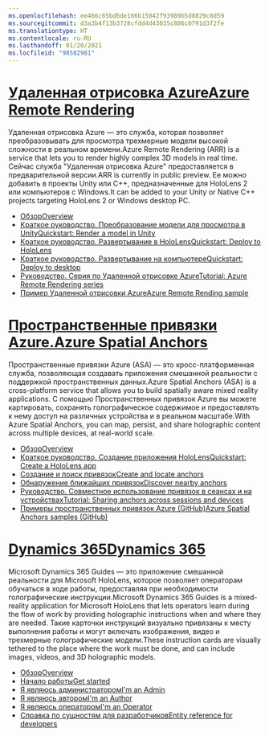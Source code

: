 ```yaml
---
ms.openlocfilehash: ee466c65bd6de166b15042f93989b5d8829c8d59
ms.sourcegitcommit: d3a3b4f13b3728cfdd4d43035c806c0791d3f2fe
ms.translationtype: HT
ms.contentlocale: ru-RU
ms.lasthandoff: 01/20/2021
ms.locfileid: "98582981"
---
```

# <a name="azure-remote-rendering"></a>[<span data-ttu-id="16272-101">Удаленная отрисовка Azure</span><span class="sxs-lookup"><span data-stu-id="16272-101">Azure Remote Rendering</span></span>](#tab/arr)

<span data-ttu-id="16272-102">Удаленная отрисовка Azure — это служба, которая позволяет преобразовывать для просмотра трехмерные модели высокой сложности в реальном времени.</span><span class="sxs-lookup"><span data-stu-id="16272-102">Azure Remote Rendering (ARR) is a service that lets you to render highly complex 3D models in real time.</span></span> <span data-ttu-id="16272-103">Сейчас служба "Удаленная отрисовка Azure" предоставляется в предварительной версии.</span><span class="sxs-lookup"><span data-stu-id="16272-103">ARR is currently in public preview.</span></span> <span data-ttu-id="16272-104">Ее можно добавить в проекты Unity или C++, предназначенные для HoloLens 2 или компьютеров с Windows.</span><span class="sxs-lookup"><span data-stu-id="16272-104">It can be added to your Unity or Native C++ projects targeting HoloLens 2 or Windows desktop PC.</span></span>

* [<span data-ttu-id="16272-105">Обзор</span><span class="sxs-lookup"><span data-stu-id="16272-105">Overview</span></span>](/azure/remote-rendering/overview/about) 
* [<span data-ttu-id="16272-106">Краткое руководство. Преобразование модели для просмотра в Unity</span><span class="sxs-lookup"><span data-stu-id="16272-106">Quickstart: Render a model in Unity</span></span>](/azure/remote-rendering/quickstarts/render-model) 
* [<span data-ttu-id="16272-107">Краткое руководство. Развертывание в HoloLens</span><span class="sxs-lookup"><span data-stu-id="16272-107">Quickstart: Deploy to HoloLens</span></span>](/azure/remote-rendering/quickstarts/deploy-to-hololens) 
* [<span data-ttu-id="16272-108">Краткое руководство. Развертывание на компьютере</span><span class="sxs-lookup"><span data-stu-id="16272-108">Quickstart: Deploy to desktop</span></span>](/azure/remote-rendering/quickstarts/deploy-to-desktop) 
* [<span data-ttu-id="16272-109">Руководство. Серия по Удаленной отрисовке Azure</span><span class="sxs-lookup"><span data-stu-id="16272-109">Tutorial: Azure Remote Rendering series</span></span>](/azure/remote-rendering/tutorials/unity/tutorial-landing) 
* [<span data-ttu-id="16272-110">Пример Удаленной отрисовки Azure</span><span class="sxs-lookup"><span data-stu-id="16272-110">Azure Remote Rending sample</span></span>](/azure/remote-rendering/samples/showcase-app)

# <a name="azure-spatial-anchors"></a>[<span data-ttu-id="16272-111">Пространственные привязки Azure.</span><span class="sxs-lookup"><span data-stu-id="16272-111">Azure Spatial Anchors</span></span>](#tab/asa)

<span data-ttu-id="16272-112">Пространственные привязки Azure (ASA) — это кросс-платформенная служба, позволяющая создавать приложения смешанной реальности с поддержкой пространственных данных.</span><span class="sxs-lookup"><span data-stu-id="16272-112">Azure Spatial Anchors (ASA) is a cross-platform service that allows you to build spatially aware mixed reality applications.</span></span> <span data-ttu-id="16272-113">С помощью Пространственных привязок Azure вы можете картировать, сохранять голографическое содержимое и предоставлять к нему доступ на различных устройства и в реальном масштабе.</span><span class="sxs-lookup"><span data-stu-id="16272-113">With Azure Spatial Anchors, you can map, persist, and share holographic content across multiple devices, at real-world scale.</span></span>

* [<span data-ttu-id="16272-114">Обзор</span><span class="sxs-lookup"><span data-stu-id="16272-114">Overview</span></span>](/azure/spatial-anchors/overview) 
* [<span data-ttu-id="16272-115">Краткое руководство. Создание приложения HoloLens</span><span class="sxs-lookup"><span data-stu-id="16272-115">Quickstart: Create a HoloLens app</span></span>](/azure/spatial-anchors/quickstarts/get-started-unity-hololens) 
* [<span data-ttu-id="16272-116">Создание и поиск привязок</span><span class="sxs-lookup"><span data-stu-id="16272-116">Create and locate anchors</span></span>](/azure/spatial-anchors/how-tos/create-locate-anchors-unity) 
* [<span data-ttu-id="16272-117">Обнаружение ближайших привязок</span><span class="sxs-lookup"><span data-stu-id="16272-117">Discover nearby anchors</span></span>](/azure/spatial-anchors/how-tos/set-up-coarse-reloc-unity)
* [<span data-ttu-id="16272-118">Руководство. Совместное использование привязок в сеансах и на устройствах</span><span class="sxs-lookup"><span data-stu-id="16272-118">Tutorial: Sharing anchors across sessions and devices</span></span>](/azure/spatial-anchors/tutorials/tutorial-share-anchors-across-devices?tabs=VS%2cAndroid)  
* [<span data-ttu-id="16272-119">Примеры пространственных привязок Azure (GitHub)</span><span class="sxs-lookup"><span data-stu-id="16272-119">Azure Spatial Anchors samples (GitHub)</span></span>](https://github.com/Azure/azure-spatial-anchors-samples) 

# <a name="dynamics-365"></a>[<span data-ttu-id="16272-120">Dynamics 365</span><span class="sxs-lookup"><span data-stu-id="16272-120">Dynamics 365</span></span>](#tab/D365)

<span data-ttu-id="16272-121">Microsoft Dynamics 365 Guides — это приложение смешанной реальности для Microsoft HoloLens, которое позволяет операторам обучаться в ходе работы, предоставляя при необходимости голографические инструкции.</span><span class="sxs-lookup"><span data-stu-id="16272-121">Microsoft Dynamics 365 Guides is a mixed-reality application for Microsoft HoloLens that lets operators learn during the flow of work by providing holographic instructions when and where they are needed.</span></span> <span data-ttu-id="16272-122">Такие карточки инструкций визуально привязаны к месту выполнения работы и могут включать изображения, видео и трехмерные голографические модели.</span><span class="sxs-lookup"><span data-stu-id="16272-122">These instruction cards are visually tethered to the place where the work must be done, and can include images, videos, and 3D holographic models.</span></span>

* [<span data-ttu-id="16272-123">Обзор</span><span class="sxs-lookup"><span data-stu-id="16272-123">Overview</span></span>](/dynamics365/mixed-reality/guides/) 
* [<span data-ttu-id="16272-124">Начало работы</span><span class="sxs-lookup"><span data-stu-id="16272-124">Get started</span></span>](/dynamics365/mixed-reality/guides/get-started) 
* [<span data-ttu-id="16272-125">Я являюсь администратором</span><span class="sxs-lookup"><span data-stu-id="16272-125">I'm an Admin</span></span>](/dynamics365/mixed-reality/guides/setup)
* [<span data-ttu-id="16272-126">Я являюсь автором</span><span class="sxs-lookup"><span data-stu-id="16272-126">I'm an Author</span></span>](/dynamics365/mixed-reality/guides/authoring-overview) 
* [<span data-ttu-id="16272-127">Я являюсь оператором</span><span class="sxs-lookup"><span data-stu-id="16272-127">I'm an Operator</span></span>](/dynamics365/mixed-reality/guides/operator-overview) 
* [<span data-ttu-id="16272-128">Справка по сущностям для разработчиков</span><span class="sxs-lookup"><span data-stu-id="16272-128">Entity reference for developers</span></span>](/dynamics365/mixed-reality/guides/developer-entity-reference)